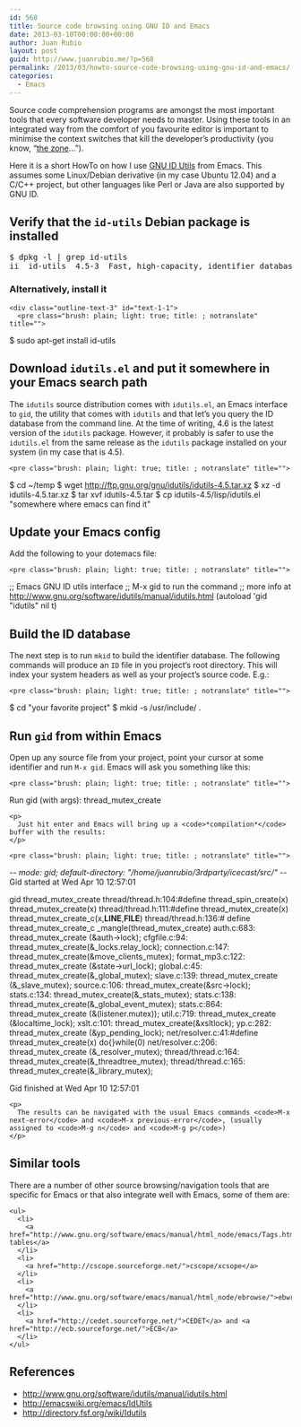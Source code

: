 ```yaml
---
id: 568
title: Source code browsing using GNU ID and Emacs
date: 2013-03-10T00:00:00+00:00
author: Juan Rubio
layout: post
guid: http://www.juanrubio.me/?p=568
permalink: /2013/03/howto-source-code-browsing-using-gnu-id-and-emacs/
categories:
  - Emacs
---
```

Source code comprehension programs are amongst the most important tools that every software developer needs to master. Using these tools in an integrated way from the comfort of you favourite editor is important to minimise the context switches that kill the developer&#8217;s productivity (you know, &#8220;[the zone](http://lifehacker.com/5920484/what-is-the-zone-anyway)&hellip;&#8221;). 

Here it is a short HowTo on how I use [GNU ID Utils](http://www.gnu.org/software/idutils/) from Emacs. This assumes some Linux/Debian derivative (in my case Ubuntu 12.04) and a C/C++ project, but other languages like Perl or Java are also supported by GNU ID. 

<div id="outline-container-1" class="outline-2">
  <h2 id="sec-1">
    Verify that the <code>id-utils</code> Debian package is installed
  </h2>
  
  <div class="outline-text-2" id="text-1">
    <pre class="brush: plain; light: true; title: ; notranslate" title="">
$ dpkg -l | grep id-utils
ii  id-utils  4.5-3  Fast, high-capacity, identifier database tool
</pre></p>
  </div>
  
  <div id="outline-container-1-1" class="outline-3">
    <h3 id="sec-1-1">
      Alternatively, install it
    </h3>
    
    <div class="outline-text-3" id="text-1-1">
      <pre class="brush: plain; light: true; title: ; notranslate" title="">
$ sudo apt-get install id-utils
</pre></p>
    </div></p>
  </div></p>
</div>

<div id="outline-container-2" class="outline-2">
  <h2 id="sec-2">
    Download <code>idutils.el</code> and put it somewhere in your Emacs search path
  </h2>
  
  <div class="outline-text-2" id="text-2">
    <p>
      The <code>idutils</code> source distribution comes with <code>idutils.el</code>, an Emacs interface to <code>gid</code>, the utility that comes with <code>idutils</code> and that let&#8217;s you query the ID database from the command line. At the time of writing, 4.6 is the latest version of the <code>idutils</code> package. However, it probably is safer to use the <code>idutils.el</code> from the same release as the <code>idutils</code> package installed on your system (in my case that is 4.5).
    </p>
    
    <pre class="brush: plain; light: true; title: ; notranslate" title="">
$ cd ~/temp
$ wget http://ftp.gnu.org/gnu/idutils/idutils-4.5.tar.xz
$ xz -d idutils-4.5.tar.xz
$ tar xvf idutils-4.5.tar
$ cp idutils-4.5/lisp/idutils.el "somewhere where emacs can find it"
</pre></p>
  </div></p>
</div>

<div id="outline-container-3" class="outline-2">
  <h2 id="sec-3">
    Update your Emacs config
  </h2>
  
  <div class="outline-text-2" id="text-3">
    <p>
      Add the following to your dotemacs file:
    </p>
    
    <pre class="brush: plain; light: true; title: ; notranslate" title="">
;; Emacs GNU ID utils interface
;; M-x gid to run the command
;; more info at http://www.gnu.org/software/idutils/manual/idutils.html
(autoload 'gid "idutils" nil t)
</pre></p>
  </div></p>
</div>

<div id="outline-container-4" class="outline-2">
  <h2 id="sec-4">
    Build the ID database
  </h2>
  
  <div class="outline-text-2" id="text-4">
    <p>
      The next step is to run <code>mkid</code> to build the identifier database. The following commands will produce an <code>ID</code> file in you project&#8217;s root directory. This will index your system headers as well as your project&#8217;s source code. E.g.:
    </p>
    
    <pre class="brush: plain; light: true; title: ; notranslate" title="">
$ cd "your favorite project"
$ mkid -s /usr/include/ .
</pre></p>
  </div></p>
</div>

<div id="outline-container-5" class="outline-2">
  <h2 id="sec-5">
    Run <code>gid</code> from within Emacs
  </h2>
  
  <div class="outline-text-2" id="text-5">
    <p>
      Open up any source file from your project, point your cursor at some identifier and run <code>M-x gid</code>. Emacs will ask you something like this:
    </p>
    
    <pre class="brush: plain; light: true; title: ; notranslate" title="">
Run gid (with args): thread_mutex_create
</pre>
    
    <p>
      Just hit enter and Emacs will bring up a <code>*compilation*</code> buffer with the results:
    </p>
    
    <pre class="brush: plain; light: true; title: ; notranslate" title="">
-*- mode: gid; default-directory: "/home/juanrubio/3rdparty/icecast/src/" -*-
Gid started at Wed Apr 10 12:57:01

gid thread_mutex_create
thread/thread.h:104:#define thread_spin_create(x)  thread_mutex_create(x)
thread/thread.h:111:#define thread_mutex_create(x) thread_mutex_create_c(x,__LINE__,__FILE__)
thread/thread.h:136:# define thread_mutex_create_c _mangle(thread_mutex_create)
auth.c:683:        thread_mutex_create (&amp;auth-&gt;lock);
cfgfile.c:94:    thread_mutex_create(&amp;_locks.relay_lock);
connection.c:147:    thread_mutex_create(&amp;move_clients_mutex);
format_mp3.c:122:    thread_mutex_create (&amp;state-&gt;url_lock);
global.c:45:    thread_mutex_create(&amp;_global_mutex);
slave.c:139:    thread_mutex_create (&amp;_slave_mutex);
source.c:106:        thread_mutex_create(&amp;src-&gt;lock);
stats.c:134:    thread_mutex_create(&amp;_stats_mutex);
stats.c:138:    thread_mutex_create(&amp;_global_event_mutex);
stats.c:864:    thread_mutex_create (&amp;(listener.mutex));
util.c:719:         thread_mutex_create (&amp;localtime_lock);
xslt.c:101:    thread_mutex_create(&amp;xsltlock);
yp.c:282:    thread_mutex_create (&amp;yp_pending_lock);
net/resolver.c:41:#define thread_mutex_create(x) do{}while(0)
net/resolver.c:206:        thread_mutex_create (&amp;_resolver_mutex);
thread/thread.c:164:    thread_mutex_create(&amp;_threadtree_mutex);
thread/thread.c:165:    thread_mutex_create(&amp;_library_mutex);    

Gid finished at Wed Apr 10 12:57:01
</pre>
    
    <p>
      The results can be navigated with the usual Emacs commands <code>M-x next-error</code> and <code>M-x previous-error</code>, (usually assigned to <code>M-g n</code> and <code>M-g p</code>)
    </p>
  </div>
</div>

<div id="outline-container-6" class="outline-2">
  <h2 id="sec-6">
    Similar tools
  </h2>
  
  <div class="outline-text-2" id="text-6">
    <p>
      There are a number of other source browsing/navigation tools that are specific for Emacs or that also integrate well with Emacs, some of them are:
    </p>
    
    <ul>
      <li>
        <a href="http://www.gnu.org/software/emacs/manual/html_node/emacs/Tags.html">Tags tables</a>
      </li>
      <li>
        <a href="http://cscope.sourceforge.net/">cscope/xcsope</a>
      </li>
      <li>
        <a href="http://www.gnu.org/software/emacs/manual/html_node/ebrowse/">ebwrose</a>
      </li>
      <li>
        <a href="http://cedet.sourceforge.net/">CEDET</a> and <a href="http://ecb.sourceforge.net/">ECB</a>
      </li>
    </ul>
  </div></p>
</div>

<div id="outline-container-7" class="outline-2">
  <h2 id="sec-7">
    References
  </h2>
  
  <div class="outline-text-2" id="text-7">
    <ul>
      <li>
        <a href="http://www.gnu.org/software/idutils/manual/idutils.html">http://www.gnu.org/software/idutils/manual/idutils.html</a>
      </li>
      <li>
        <a href="http://emacswiki.org/emacs/IdUtils">http://emacswiki.org/emacs/IdUtils</a>
      </li>
      <li>
        <a href="http://directory.fsf.org/wiki/Idutils">http://directory.fsf.org/wiki/Idutils</a>
      </li>
    </ul>
  </div></p>
</div>